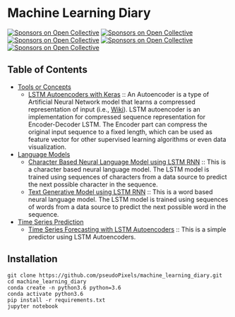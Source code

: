 # Machine Learning Diary
[![Sponsors on Open Collective](https://img.shields.io/badge/ML-Tensorflow-orange.svg?style=flat-square)](#sponsors)
[![Sponsors on Open Collective](https://img.shields.io/badge/ML-scikit--learn-blue.svg?style=flat-square)](#sponsors)
[![Sponsors on Open Collective](https://img.shields.io/badge/python-3.6-brightgreen.svg?style=flat-square)](#sponsors)
[![Sponsors on Open Collective](https://img.shields.io/badge/license-MIT-brightgreen.svg?style=flat-square)](#sponsors)
[![Sponsors on Open Collective](https://img.shields.io/badge/debian-10+-blue.svg?style=flat-square)](#sponsors)




## Table of Contents

* [Tools or Concepts](#tools)
  * [LSTM Autoencoders with Keras](https://github.com/pseudoPixels/machine_learning_diary/blob/master/notebooks/LSTM_Autoencoders_with_Keras/LSTM_Autoencoders_with_Keras.ipynb) 
     :: An Autoencoder is a type of Artificial Neural Network model that learns a 
     compressed representation of input (i.e., [Wiki](https://en.wikipedia.org/wiki/Autoencoder)). 
     LSTM autoencoder is an implementation for compressed sequence representation 
     for Encoder-Decoder LSTM. The Encoder part can compress the original input sequence 
     to a fixed length, which can be used as feature vector for other supervised learning 
     algorithms or even data visualization.
* [Language Models](#usage)
  * [Character Based Neural Language Model using LSTM RNN](https://github.com/pseudoPixels/machine_learning_diary/blob/master/notebooks/character_based_neural_language_model/character_based_neural_language_model.ipynb)
     :: This is a character based neural language model. The LSTM model
     is trained using sequences of characters from a data source to predict
     the next possible character in the sequence. 
  * [Text Generative Model using LSTM RNN](https://github.com/pseudoPixels/machine_learning_diary/blob/master/notebooks/character_based_neural_language_model/character_based_neural_language_model.ipynb)
     :: This is a word based neural language model. The LSTM model
     is trained using sequences of words from a data source to predict
     the next possible word in the sequence. 
* [Time Series Prediction](#usage)
  * [Time Series Forecasting with LSTM Autoencoders](https://github.com/pseudoPixels/machine_learning_diary/blob/master/notebooks/time_series_forecasting_using_LSTM_Autoencoder/time_series_forecasting_using_LSTM_Autoencoder.ipynb)
     :: This is a simple predictor using LSTM Autoencoders.

## Installation

```buildoutcfg
git clone https://github.com/pseudoPixels/machine_learning_diary.git
cd machine_learning_diary
conda create -n python3.6 python=3.6
conda activate python3.6
pip install -r requirements.txt
jupyter notebook
```
